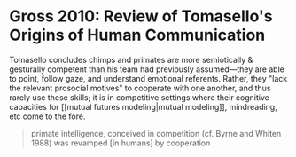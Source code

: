 # Gross 2010: Review of Tomasello's Origins of Human Communication

Tomasello concludes chimps and primates are more semiotically & gesturally competent than his team had previously assumed—they are able to point, follow gaze, and understand emotional referents. Rather, they "lack the relevant prosocial motives" to cooperate with one another, and thus rarely use these skills; it is in competitive settings where their cognitive capacities for [[mutual futures modeling|mutual modeling]], mindreading, etc come to the fore.

> primate intelligence, conceived in competition (cf. Byrne and Whiten 1988) was revamped [in humans] by cooperation 